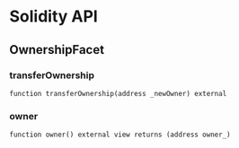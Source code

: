 # Solidity API

## OwnershipFacet

### transferOwnership

```solidity
function transferOwnership(address _newOwner) external
```

### owner

```solidity
function owner() external view returns (address owner_)
```

